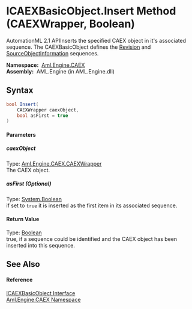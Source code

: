 ICAEXBasicObject.Insert Method (CAEXWrapper, Boolean)
=====================================================
AutomationML 2.1 APIInserts the specified CAEX object in it's associated sequence. The CAEXBasicObject defines the [Revision][1] and [SourceObjectInformation][2] sequences.

  **Namespace:**  [Aml.Engine.CAEX][3]  
  **Assembly:**  AML.Engine (in AML.Engine.dll)

Syntax
------

```csharp
bool Insert(
	CAEXWrapper caexObject,
	bool asFirst = true
)
```

#### Parameters

##### *caexObject*
Type: [Aml.Engine.CAEX.CAEXWrapper][4]  
The CAEX object.

##### *asFirst* (Optional)
Type: [System.Boolean][5]  
 if set to `true` it is inserted as the first item in its associated sequence.

#### Return Value
Type: [Boolean][5]  
 true, if a sequence could be identified and the CAEX object has been inserted into this sequence. 

See Also
--------

#### Reference
[ICAEXBasicObject Interface][6]  
[Aml.Engine.CAEX Namespace][3]  

[1]: Revision.md
[2]: SourceObjectInformation.md
[3]: ../README.md
[4]: ../CAEXWrapper/README.md
[5]: https://docs.microsoft.com/dotnet/api/system.boolean
[6]: README.md
[7]: https://www.automationml.org
[8]: ../../icons/logoShade.png